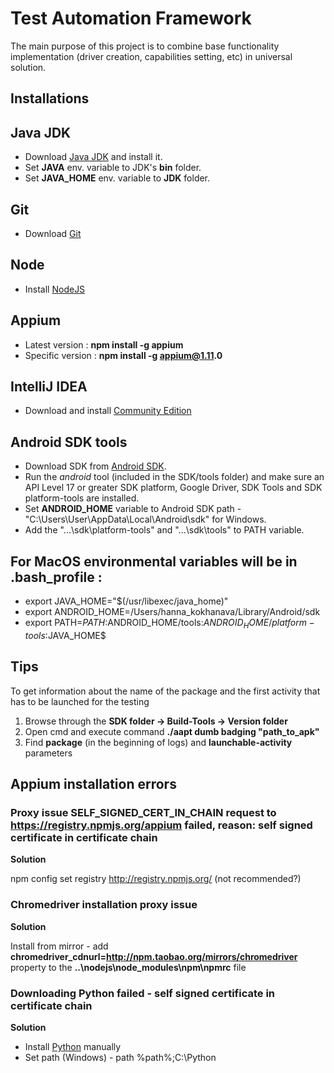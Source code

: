# Test Automation Framework
The main purpose of this project is to combine base functionality implementation (driver creation, capabilities setting, etc) in universal solution.

## Installations
## Java JDK
* Download [Java JDK](http://www.oracle.com/technetwork/java/javase/downloads/index.html) and install it.
* Set **JAVA** env. variable to JDK's **bin** folder.
* Set **JAVA_HOME** env. variable to **JDK** folder.

## Git
* Download [Git](https://git-scm.com/download)

## Node
* Install [NodeJS](https://nodejs.org/en/download/) 

## Appium
* Latest version : __npm install -g appium__
* Specific version : __npm install -g appium@1.11.0__

## IntelliJ IDEA
* Download and install [Community Edition](https://www.jetbrains.com/idea/download/#section=windows)

## Android SDK tools
* Download SDK from [Android SDK](https://developer.android.com/studio/index.html).
* Run the *android* tool (included in the SDK/tools folder) and make sure an API Level 17 or greater SDK platform, Google Driver, SDK Tools and SDK platform-tools are installed.
* Set **ANDROID_HOME** variable to Android SDK path - "C:\Users\User\AppData\Local\Android\sdk" for Windows.
* Add the "...\sdk\platform-tools\" and "...\sdk\tools\" to PATH variable.

## For MacOS environmental variables will be in **.bash_profile** :
* export JAVA_HOME="$(/usr/libexec/java_home)"
* export ANDROID_HOME=/Users/hanna_kokhanava/Library/Android/sdk
* export PATH=${PATH}:$ANDROID_HOME/tools:$ANDROID_HOME/platform-tools:$JAVA_HOME$


## Tips
To get information about the name of the package and the first activity that has to be launched for the testing
1. Browse through the **SDK folder -> Build-Tools -> Version folder**
2. Open cmd and execute command **./aapt dumb badging "path_to_apk"**
3. Find **package** (in the beginning of logs) and **launchable-activity** parameters


## Appium installation errors
### **Proxy issue** SELF_SIGNED_CERT_IN_CHAIN request to https://registry.npmjs.org/appium failed, reason: self signed certificate in certificate chain
**Solution** 

npm config set registry http://registry.npmjs.org/ (not recommended?)

### **Chromedriver installation proxy issue**
**Solution**

Install from mirror - add **chromedriver_cdnurl=http://npm.taobao.org/mirrors/chromedriver** property to the  **..\nodejs\node_modules\npm\npmrc** file

### **Downloading Python failed - self signed certificate in certificate chain** 
**Solution**

* Install [Python](https://www.python.org/downloads/) manually 
* Set path (Windows) - path %path%;C:\Python
